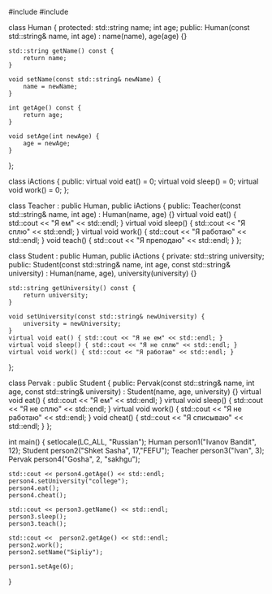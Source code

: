#include <iostream>
#include <string>

class Human {
protected:
    std::string name;
    int age;
public:
    Human(const std::string& name, int age) : name(name), age(age) {}

    std::string getName() const {
        return name;
    }

    void setName(const std::string& newName) {
        name = newName;
    }

    int getAge() const {
        return age;
    }

    void setAge(int newAge) {
        age = newAge;
    }
};

class iActions {
public:
    virtual void eat() = 0;
    virtual void sleep() = 0;
    virtual void work() = 0;
};

class Teacher : public Human, public iActions {
public:
    Teacher(const std::string& name, int age) : Human(name, age) {}
    virtual void eat() { std::cout << "Я ем" << std::endl; }
    virtual void sleep() { std::cout << "Я сплю" << std::endl; }
    virtual void work() { std::cout << "Я работаю" << std::endl; }
    void teach() { std::cout << "Я преподаю" << std::endl; }
};

class Student : public Human, public iActions {
private:
    std::string university;
public:
    Student(const std::string& name, int age, const std::string& university)
        : Human(name, age), university(university) {}

    std::string getUniversity() const {
        return university;
    }

    void setUniversity(const std::string& newUniversity) {
        university = newUniversity;
    }
    virtual void eat() { std::cout << "Я не ем" << std::endl; }
    virtual void sleep() { std::cout << "Я не сплю" << std::endl; }
    virtual void work() { std::cout << "Я работаю" << std::endl; }
};

class Pervak : public Student {
public:
    Pervak(const std::string& name, int age, const std::string& university)
        : Student(name, age, university) {}
    virtual void eat() { std::cout << "Я ем" << std::endl; }
    virtual void sleep() { std::cout << "Я не сплю" << std::endl; }
    virtual void work() { std::cout << "Я не работаю" << std::endl; }
    void cheat() { std::cout << "Я списываю" << std::endl; }
};

int main() {
    setlocale(LC_ALL, "Russian");
    Human person1("Ivanov Bandit", 12);
    Student person2("Shket Sasha", 17,"FEFU");
    Teacher person3("Ivan", 3);
    Pervak person4("Gosha", 2, "sakhgu");

    std::cout << person4.getAge() << std::endl;
    person4.setUniversity("college");
    person4.eat();
    person4.cheat();

    std::cout << person3.getName() << std::endl;
    person3.sleep();
    person3.teach();

    std::cout <<  person2.getAge() << std::endl;
    person2.work();
    person2.setName("Sipliy");

    person1.setAge(6);
}
